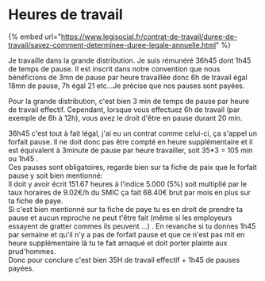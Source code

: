 # Heures de travail

{% embed url="https://www.legisocial.fr/contrat-de-travail/duree-de-travail/savez-comment-determinee-duree-legale-annuelle.html" %}

Je travaille dans la grande distribution. Je suis rémunéré 36h45 dont 1h45 de temps de pause. Il est inscrit dans notre convention que nous bénéficions de 3mn de pause par heure travaillée donc 6h de travail égal 18mn de pause, 7h égal 21 etc...Je précise que nos pauses sont payées.

Pour la grande distribution, c'est bien 3 min de temps de pause par heure de travail effectif. Cependant, lorsque vous effectuez 6h de travail \(par exemple de 6h à 12h\), vous avez le droit d'être en pause durant 20 min.

36h45 c'est tout à fait légal, j'ai eu un contrat comme celui-ci, ça s'appel un forfait pause. Il ne doit donc pas être compté en heure supplémentaire et il est équivalent à 3minute de pause par heure travailler, soit 35\*3 = 105 min ou 1h45 .  
Ces pauses sont obligatoires, regarde bien sur ta fiche de paix que le forfait pause y soit bien mentionné:  
Il doit y avoir écrit 151.67 heures à l'indice 5.000 \(5%\) soit multiplié par le taux horaires de 9.02€/h du SMIC ça fait 68.40€ brut par mois en plus sur ta fiche de paye.  
Si c'est bien mentionné sur ta fiche de paye tu es en droit de prendre ta pause et aucun reproche ne peut t'être fait \(même si les employeurs essayent de gratter commes ils peuvent ...\) . En revanche si tu donnes 1h45 par semaine et qu'il n'y a pas de forfait pause et que ce n'est pas mit en heure supplémentaire là tu te fait arnaqué et doit porter plainte aux prud'hommes.  
Donc pour conclure c'est bien 35H de travail effectif + 1h45 de pauses payées.

